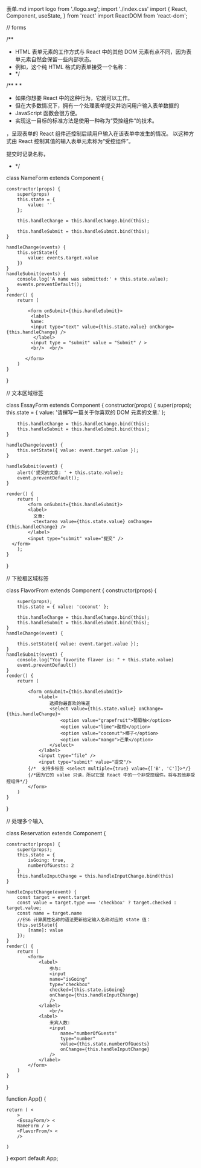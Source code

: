 表单.md
import logo from './logo.svg';
import './index.css'
import {
    React,
    Component,
    useState,
} from 'react'
import ReactDOM from 'react-dom';


// forms

/**
 * HTML 表单元素的工作方式与 React 中的其他 DOM 元素有点不同，因为表单元素自然会保留一些内部状态。
 * 例如，这个纯 HTML 格式的表单接受一个名称：
 * */


/**
 * 
 * 
 * 如果你想要 React 中的这种行为，它就可以工作。
 * 但在大多数情况下，拥有一个处理表单提交并访问用户输入表单数据的 
 * JavaScript 函数会很方便。
 * 实现这一目标的标准方法是使用一种称为“受控组件”的技术。
 

 ，呈现表单的 React 组件还控制后续用户输入在该表单中发生的情况。
   以这种方式由 React 控制其值的输入表单元素称为“受控组件”。
   
   提交时记录名称，
 * */


class NameForm extends Component {

    constructor(props) {
        super(props)
        this.state = {
            value: ''
        };

        this.handleChange = this.handleChange.bind(this);

        this.handleSubmit = this.handleSubmit.bind(this);
    }

    handleChange(events) {
        this.setState({
            value: events.target.value
        })
    }
    handleSubmit(events) {
        console.log('A name was submitted:' + this.state.value);
        events.preventDefault();
    }
    render() {
        return (

            <form onSubmit={this.handleSubmit}>
             <label>
             Name:
             <input type="text" value={this.state.value} onChange={this.handleChange} />
              </label> 
             <input type = "submit" value = "Submit" / >
             <br/>  <br/>
            
           </form>
        )
    }

}


// 文本区域标签

class EssayForm extends Component {
    constructor(props) {
        super(props);
        this.state = {
            value: '请撰写一篇关于你喜欢的 DOM 元素的文章.'
        };

        this.handleChange = this.handleChange.bind(this);
        this.handleSubmit = this.handleSubmit.bind(this);
    }

    handleChange(event) {
        this.setState({ value: event.target.value });
    }

    handleSubmit(event) {
        alert('提交的文章: ' + this.state.value);
        event.preventDefault();
    }

    render() {
        return (
            <form onSubmit={this.handleSubmit}>
            <label>
              文章:
              <textarea value={this.state.value} onChange={this.handleChange} />
            </label>
            <input type="submit" value="提交" />
      </form>
        );
    }
}

// 下拉框区域标签


class FlavorFrom extends Component {
    constructor(props) {

        super(props);
        this.state = { value: 'coconut' };

        this.handleChange = this.handleChange.bind(this);
        this.handleSubmit = this.handleSubmit.bind(this);
    }
    handleChange(event) {

        this.setState({ value: event.target.value });
    }
    handleSubmit(event) {
        console.log("You favorite flaver is: " + this.state.value)
        event.preventDefault()
    }
    render() {
        return (

            <form onSubmit={this.handleSubmit}>
                <label>
                    选择你最喜欢的味道
                    <select value={this.state.value} onChange={this.handleChange}>
                        <option value="grapefruit">葡萄柚</option>
                        <option value="lime">酸橙</option>
                        <option value="coconut">椰子</option>
                        <option value="mango">芒果</option>
                    </select>
                </label>
                <input type="file" />
                <input type="submit" value="提交"/>
            {/*  支持多标签 <select multiple={true} value={['B', 'C']}>*/}
            {/*因为它的 value 只读，所以它是 React 中的一个非受控组件。将与其他非受控组件*/}
            </form>
        )
    }
}


//   处理多个输入

class Reservation extends Component {

    constructor(props) {
        super(props);
        this.state = {
            isGoing: true,
            numberOfGuests: 2
        }
        this.handleInputChange = this.handleInputChange.bind(this)
    }

    handleInputChange(event) {
        const target = event.target
        const value = target.type === 'checkbox' ? target.checked : target.value;
        const name = target.name
        //ES6 计算属性名称的语法更新给定输入名称对应的 state 值：
        this.setState({
            [name]: value
        });
    }
    render() {
        return (
            <form>
                <label>
                    参与:
                    <input
                    name="isGoing"
                    type="checkbox"
                    checked={this.state.isGoing}
                    onChange={this.handleInputChange}
                    />
                </label>
                    <br/>
                <label>
                    来宾人数:
                    <input
                        name="numberOfGuests"
                        type="number"
                        value={this.state.numberOfGuests}
                        onChange={this.handleInputChange}
                    />         
                </label>
            </form>
        )
    }
}


function App() {

    return ( <
        >
        <EssayForm/> <
        NameForm / >
        <FlavorFrom/> <
        />

    )
}
export default App;
